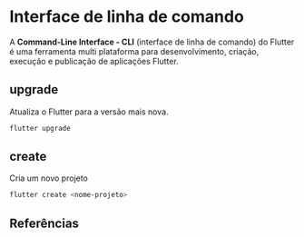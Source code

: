 # Interface de linha de comando

A **Command-Line Interface - CLI**  (interface de linha de comando) do Flutter é uma ferramenta multi plataforma para desenvolvimento, criação, execução e publicação de aplicações Flutter.

## upgrade

Atualiza o Flutter para a versão mais nova.

```bash
flutter upgrade
```

## create

Cria um novo projeto

```bash
flutter create <nome-projeto>
```

## Referências


